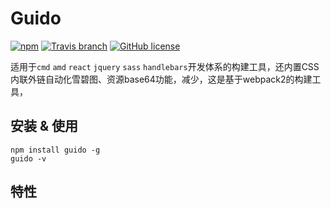 # Guido

[![npm](https://img.shields.io/npm/v/guido.svg)](https://www.npmjs.com/package/guido)
[![Travis branch](https://img.shields.io/travis/kidney/guido/master.svg)](https://travis-ci.org/kidney/guido)
[![GitHub license](https://img.shields.io/badge/license-MIT-blue.svg)](https://raw.githubusercontent.com/kidney/guido/master/LICENSE)

适用于`cmd` `amd` `react` `jquery` `sass` `handlebars`开发体系的构建工具，还内置CSS内联外链自动化雪碧图、资源base64功能，减少，这是基于webpack2的构建工具，


## 安装 & 使用

```shell
npm install guido -g
guido -v
```

## 特性
